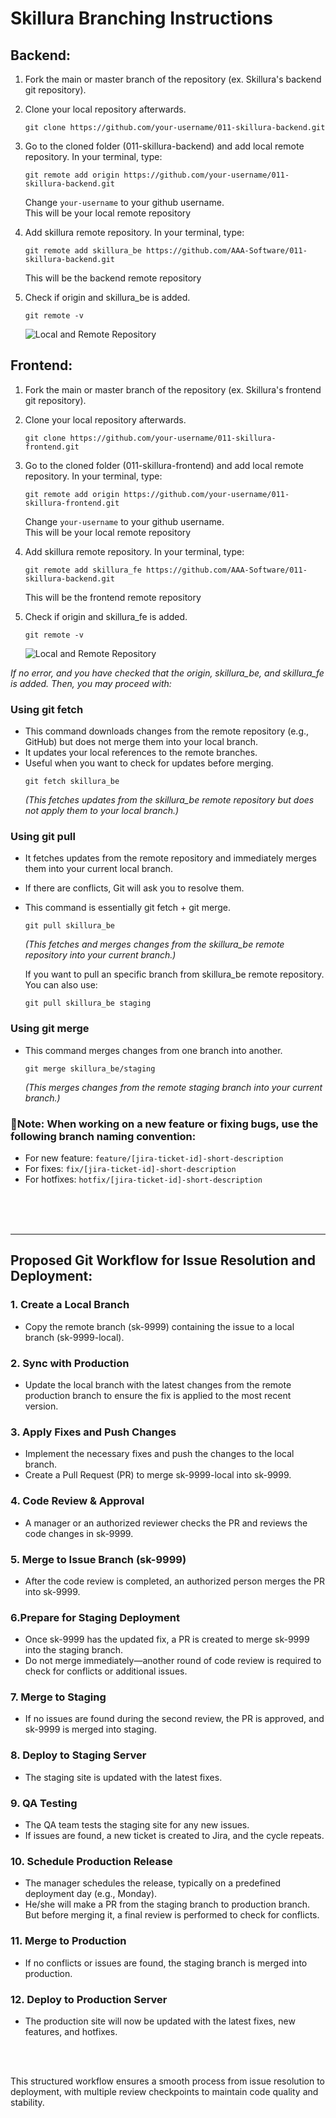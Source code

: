 # Skillura Branching Instructions

## Backend:
1. Fork the main or master branch of the repository (ex. Skillura's backend git repository). 
2. Clone your local repository afterwards.
    ```
    git clone https://github.com/your-username/011-skillura-backend.git
    ```
3. Go to the cloned folder (011-skillura-backend) and add local remote repository. In your terminal, type:
    ```
    git remote add origin https://github.com/your-username/011-skillura-backend.git
    ``` 
    Change `your-username` to your github username.
    <br>
    This will be your local remote repository

4. Add skillura remote repository. In your terminal, type:
    ```
    git remote add skillura_be https://github.com/AAA-Software/011-skillura-backend.git
    ```
    This will be the backend remote repository
5. Check if origin and skillura_be is added.
    ```
    git remote -v
    ```
    ![Local and Remote Repository](https://i.imgur.com/jCxznvg.png)

## Frontend:
1. Fork the main or master branch of the repository (ex. Skillura's frontend git repository). 
2. Clone your local repository afterwards.
    ```
    git clone https://github.com/your-username/011-skillura-frontend.git
    ```
3. Go to the cloned folder (011-skillura-frontend) and add local remote repository. In your terminal, type:
    ```
    git remote add origin https://github.com/your-username/011-skillura-frontend.git
    ``` 
    Change `your-username` to your github username.
    <br>
    This will be your local remote repository

4. Add skillura remote repository. In your terminal, type:
    ```
    git remote add skillura_fe https://github.com/AAA-Software/011-skillura-backend.git
    ```
    This will be the frontend remote repository
5. Check if origin and skillura_fe is added.
    ```
    git remote -v
    ```
    ![Local and Remote Repository](https://i.imgur.com/nOJqasX.png)

*If no error, and you have checked that the origin, skillura_be, and skillura_fe is added. Then, you may proceed with:*
<br>

### Using git fetch
- This command downloads changes from the remote repository (e.g., GitHub) but does not merge them into your local branch.
- It updates your local references to the remote branches.
- Useful when you want to check for updates before merging.
    ```
    git fetch skillura_be
    ```
    *(This fetches updates from the skillura_be remote repository but does not apply them to your local branch.)*

### Using git pull
- It fetches updates from the remote repository and immediately merges them into your current local branch.
- If there are conflicts, Git will ask you to resolve them.
- This command is essentially git fetch + git merge.
    ```
    git pull skillura_be
    ```
    *(This fetches and merges changes from the skillura_be remote repository into your current branch.)*

    If you want to pull an specific branch from skillura_be remote repository. You can also use:
    ```
    git pull skillura_be staging
    ```

### Using git merge
- This command merges changes from one branch into another.
    ```
    git merge skillura_be/staging
    ```
    *(This merges changes from the remote staging branch into your current branch.)*

### 📌Note: When working on a new feature or fixing bugs, use the following branch naming convention:

- For new feature: `feature/[jira-ticket-id]-short-description`
- For fixes: `fix/[jira-ticket-id]-short-description`
- For hotfixes: `hotfix/[jira-ticket-id]-short-description`
<br>
<br>
<br>

---
## Proposed Git Workflow for Issue Resolution and Deployment:

### 1. Create a Local Branch
- Copy the remote branch (sk-9999) containing the issue to a local branch (sk-9999-local).

### 2. Sync with Production
- Update the local branch with the latest changes from the remote production branch to ensure the fix is applied to the most recent version.

### 3. Apply Fixes and Push Changes
- Implement the necessary fixes and push the changes to the local branch.
- Create a Pull Request (PR) to merge sk-9999-local into sk-9999.

### 4. Code Review & Approval
- A manager or an authorized reviewer checks the PR and reviews the code changes in sk-9999.

### 5. Merge to Issue Branch (sk-9999)
- After the code review is completed, an authorized person merges the PR into sk-9999.

### 6.Prepare for Staging Deployment
- Once sk-9999 has the updated fix, a PR is created to merge sk-9999 into the staging branch.
- Do not merge immediately—another round of code review is required to check for conflicts or additional issues.

### 7. Merge to Staging
- If no issues are found during the second review, the PR is approved, and sk-9999 is merged into staging.

### 8. Deploy to Staging Server
- The staging site is updated with the latest fixes.

### 9. QA Testing
- The QA team tests the staging site for any new issues.
- If issues are found, a new ticket is created to Jira, and the cycle repeats.

### 10. Schedule Production Release
- The manager schedules the release, typically on a predefined deployment day (e.g., Monday).
- He/she will make a PR from the staging branch to production branch. But before merging it, a final review is performed to check for conflicts.

### 11. Merge to Production
- If no conflicts or issues are found, the staging branch is merged into production.

### 12. Deploy to Production Server
- The production site will now be updated with the latest fixes, new features, and hotfixes.
<br>
<br>

This structured workflow ensures a smooth process from issue resolution to deployment, with multiple review checkpoints to maintain code quality and stability.

